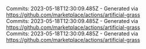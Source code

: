 Commits: 2023-05-18T12:30:09.485Z - Generated via https://github.com/marketplace/actions/artificial-grass
<br>
Commits: 2023-05-18T12:30:09.485Z - Generated via https://github.com/marketplace/actions/artificial-grass
<br>
Commits: 2023-05-18T12:30:09.485Z - Generated via https://github.com/marketplace/actions/artificial-grass
<br>
